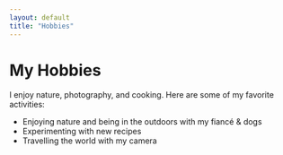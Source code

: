 ```yaml
---
layout: default
title: "Hobbies"
---
```


# My Hobbies

I enjoy nature, photography, and cooking. Here are some of my favorite activities:

- Enjoying nature and being in the outdoors with my fiancé & dogs
- Experimenting with new recipes
- Travelling the world with my camera